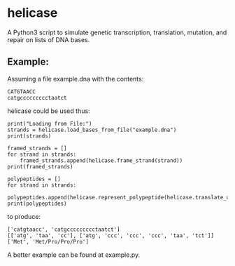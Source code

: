 # helicase
A Python3 script to simulate genetic transcription, translation, mutation, and repair on lists of DNA bases.

## Example:

Assuming a file example.dna with the contents:

```
CATGTAACC
catgccccccccctaatct
```

helicase could be used thus:

```
print("Loading from File:")
strands = helicase.load_bases_from_file("example.dna")
print(strands)

framed_strands = []
for strand in strands:
    framed_strands.append(helicase.frame_strand(strand))
print(framed_strands)

polypeptides = []
for strand in strands:
    polypeptides.append(helicase.represent_polypeptide(helicase.translate_unframed_strand(strand),1))
print(polypeptides)
```

to produce:

```
['catgtaacc', 'catgccccccccctaatct']
[['atg', 'taa', 'cc'], ['atg', 'ccc', 'ccc', 'ccc', 'taa', 'tct']]
['Met', 'Met/Pro/Pro/Pro']
```

A better example can be found at example.py.
